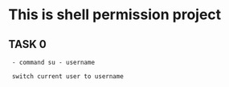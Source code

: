 # This is shell permission project

  ## TASK 0
     - command su - username

     switch current user to username

